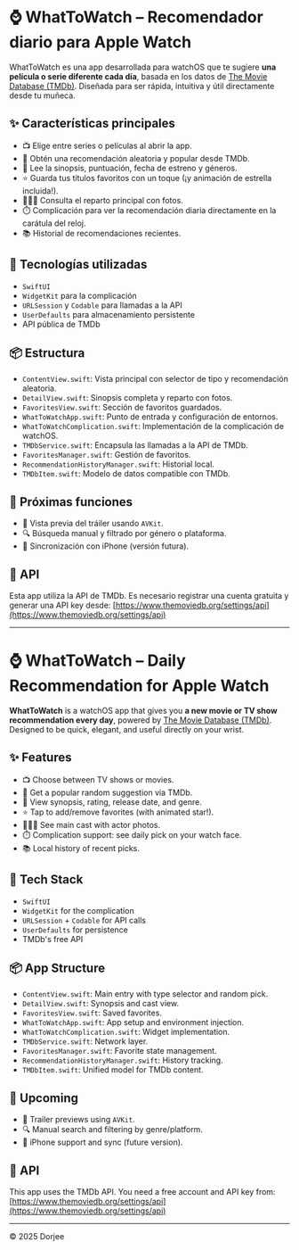 # ⌚ WhatToWatch – Recomendador diario para Apple Watch

WhatToWatch es una app desarrollada para watchOS que te sugiere **una película o serie diferente cada día**, basada en los datos de [The Movie Database (TMDb)](https://www.themoviedb.org/). Diseñada para ser rápida, intuitiva y útil directamente desde tu muñeca.

## ✨ Características principales

- 📺 Elige entre series o películas al abrir la app.
- 🔄 Obtén una recomendación aleatoria y popular desde TMDb.
- 📝 Lee la sinopsis, puntuación, fecha de estreno y géneros.
- ⭐ Guarda tus títulos favoritos con un toque (¡y animación de estrella incluida!).
- 🧑‍🤝‍🧑 Consulta el reparto principal con fotos.
- ⏱️ Complicación para ver la recomendación diaria directamente en la carátula del reloj.
- 📚 Historial de recomendaciones recientes.

## 🧠 Tecnologías utilizadas

- `SwiftUI`
- `WidgetKit` para la complicación
- `URLSession` y `Codable` para llamadas a la API
- `UserDefaults` para almacenamiento persistente
- API pública de TMDb

## 📦 Estructura

- `ContentView.swift`: Vista principal con selector de tipo y recomendación aleatoria.
- `DetailView.swift`: Sinopsis completa y reparto con fotos.
- `FavoritesView.swift`: Sección de favoritos guardados.
- `WhatToWatchApp.swift`: Punto de entrada y configuración de entornos.
- `WhatToWatchComplication.swift`: Implementación de la complicación de watchOS.
- `TMDbService.swift`: Encapsula las llamadas a la API de TMDb.
- `FavoritesManager.swift`: Gestión de favoritos.
- `RecommendationHistoryManager.swift`: Historial local.
- `TMDbItem.swift`: Modelo de datos compatible con TMDb.

## 🚀 Próximas funciones

- 🎥 Vista previa del tráiler usando `AVKit`.
- 🔍 Búsqueda manual y filtrado por género o plataforma.
- 📱 Sincronización con iPhone (versión futura).

## 🔐 API

Esta app utiliza la API de TMDb. Es necesario registrar una cuenta gratuita y generar una API key desde:
[https://www.themoviedb.org/settings/api](https://www.themoviedb.org/settings/api)

---

# ⌚ WhatToWatch – Daily Recommendation for Apple Watch

**WhatToWatch** is a watchOS app that gives you **a new movie or TV show recommendation every day**, powered by [The Movie Database (TMDb)](https://www.themoviedb.org/). Designed to be quick, elegant, and useful directly on your wrist.

## ✨ Features

- 📺 Choose between TV shows or movies.
- 🔄 Get a popular random suggestion via TMDb.
- 📝 View synopsis, rating, release date, and genre.
- ⭐ Tap to add/remove favorites (with animated star!).
- 🧑‍🤝‍🧑 See main cast with actor photos.
- ⏱️ Complication support: see daily pick on your watch face.
- 📚 Local history of recent picks.

## 🧠 Tech Stack

- `SwiftUI`
- `WidgetKit` for the complication
- `URLSession` + `Codable` for API calls
- `UserDefaults` for persistence
- TMDb's free API

## 📦 App Structure

- `ContentView.swift`: Main entry with type selector and random pick.
- `DetailView.swift`: Synopsis and cast view.
- `FavoritesView.swift`: Saved favorites.
- `WhatToWatchApp.swift`: App setup and environment injection.
- `WhatToWatchComplication.swift`: Widget implementation.
- `TMDbService.swift`: Network layer.
- `FavoritesManager.swift`: Favorite state management.
- `RecommendationHistoryManager.swift`: History tracking.
- `TMDbItem.swift`: Unified model for TMDb content.

## 🚀 Upcoming

- 🎥 Trailer previews using `AVKit`.
- 🔍 Manual search and filtering by genre/platform.
- 📱 iPhone support and sync (future version).

## 🔐 API

This app uses the TMDb API. You need a free account and API key from:
[https://www.themoviedb.org/settings/api](https://www.themoviedb.org/settings/api)

---

© 2025 Dorjee
